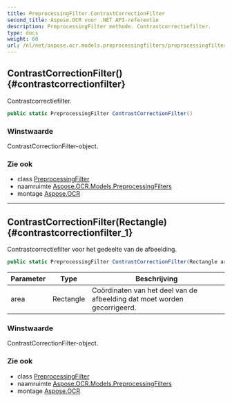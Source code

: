 ```yaml
---
title: PreprocessingFilter.ContrastCorrectionFilter
second_title: Aspose.OCR voor .NET API-referentie
description: PreprocessingFilter methode. Contrastcorrectiefilter.
type: docs
weight: 60
url: /nl/net/aspose.ocr.models.preprocessingfilters/preprocessingfilter/contrastcorrectionfilter/
---
```

## ContrastCorrectionFilter() {#contrastcorrectionfilter}

Contrastcorrectiefilter.

```csharp
public static PreprocessingFilter ContrastCorrectionFilter()
```

### Winstwaarde

ContrastCorrectionFilter-object.

### Zie ook

* class [PreprocessingFilter](../)
* naamruimte [Aspose.OCR.Models.PreprocessingFilters](../../preprocessingfilter/)
* montage [Aspose.OCR](../../../)

---

## ContrastCorrectionFilter(Rectangle) {#contrastcorrectionfilter_1}

Contrastcorrectiefilter voor het gedeelte van de afbeelding.

```csharp
public static PreprocessingFilter ContrastCorrectionFilter(Rectangle area)
```

| Parameter | Type | Beschrijving |
| --- | --- | --- |
| area | Rectangle | Coördinaten van het deel van de afbeelding dat moet worden gecorrigeerd. |

### Winstwaarde

ContrastCorrectionFilter-object.

### Zie ook

* class [PreprocessingFilter](../)
* naamruimte [Aspose.OCR.Models.PreprocessingFilters](../../preprocessingfilter/)
* montage [Aspose.OCR](../../../)



